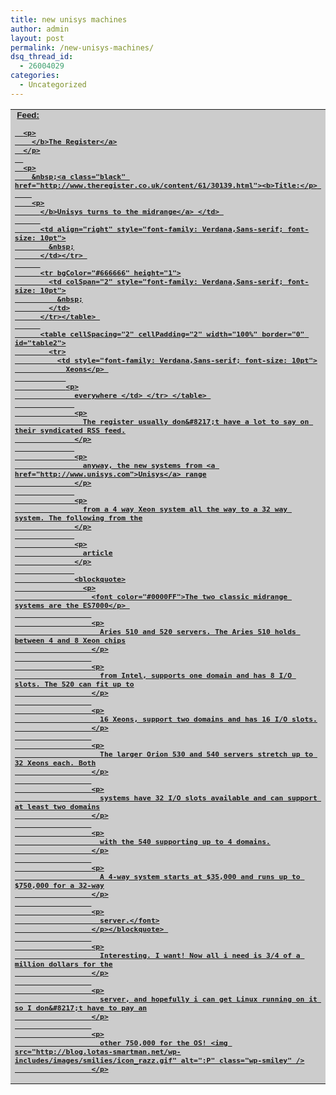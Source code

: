 ```yaml
---
title: new unisys machines
author: admin
layout: post
permalink: /new-unisys-machines/
dsq_thread_id:
  - 26004029
categories:
  - Uncategorized
---
```

<table cellSpacing="0" cellPadding="0" width="100%" bgColor="#cccccc" border="0" id="table1">
  <tr>
    <td style="font-family: Verdana,Sans-serif; font-size: 10pt">
      &nbsp;<a class="black" href="http://www.theregister.co.uk"><b>Feed:</p> 
      
      <p>
        </b>The Register</a>
      </p>
      
      <p>
        &nbsp;<a class="black" href="http://www.theregister.co.uk/content/61/30139.html"><b>Title:</p> 
        
        <p>
          </b>Unisys turns to the midrange</a> </td> 
          
          <td align="right" style="font-family: Verdana,Sans-serif; font-size: 10pt">
            &nbsp;
          </td></tr> 
          
          <tr bgColor="#666666" height="1">
            <td colSpan="2" style="font-family: Verdana,Sans-serif; font-size: 10pt">
              &nbsp;
            </td>
          </tr></table> 
          
          <table cellSpacing="2" cellPadding="2" width="100%" border="0" id="table2">
            <tr>
              <td style="font-family: Verdana,Sans-serif; font-size: 10pt">
                Xeons</p> 
                
                <p>
                  everywhere </td> </tr> </table> 
                  
                  <p>
                    The register usually don&#8217;t have a lot to say on their syndicated RSS feed.
                  </p>
                  
                  <p>
                    anyway, the new systems from <a href="http://www.unisys.com">Unisys</a> range
                  </p>
                  
                  <p>
                    from a 4 way Xeon system all the way to a 32 way system. The following from the
                  </p>
                  
                  <p>
                    article
                  </p>
                  
                  <blockquote>
                    <p>
                      <font color="#0000FF">The two classic midrange systems are the ES7000</p> 
                      
                      <p>
                        Aries 510 and 520 servers. The Aries 510 holds between 4 and 8 Xeon chips
                      </p>
                      
                      <p>
                        from Intel, supports one domain and has 8 I/O slots. The 520 can fit up to
                      </p>
                      
                      <p>
                        16 Xeons, support two domains and has 16 I/O slots.
                      </p>
                      
                      <p>
                        The larger Orion 530 and 540 servers stretch up to 32 Xeons each. Both
                      </p>
                      
                      <p>
                        systems have 32 I/O slots available and can support at least two domains
                      </p>
                      
                      <p>
                        with the 540 supporting up to 4 domains.
                      </p>
                      
                      <p>
                        A 4-way system starts at $35,000 and runs up to $750,000 for a 32-way
                      </p>
                      
                      <p>
                        server.</font>
                      </p></blockquote> 
                      
                      <p>
                        Interesting. I want! Now all i need is 3/4 of a million dollars for the
                      </p>
                      
                      <p>
                        server, and hopefully i can get Linux running on it so I don&#8217;t have to pay an
                      </p>
                      
                      <p>
                        other 750,000 for the OS! <img src="http://blog.lotas-smartman.net/wp-includes/images/smilies/icon_razz.gif" alt=":P" class="wp-smiley" />
                      </p>